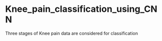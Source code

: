 # Knee_pain_classification_using_CNN
Three stages of Knee pain data are considered for classification

